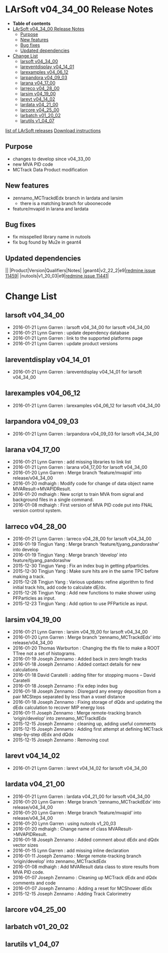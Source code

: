 LArSoft v04_34_00 Release Notes
======================================================================

-   **Table of contents**
-   [LArSoft v04_34_00 Release Notes](#LArSoft-v04_34_00-Release-Notes)
    -   [Purpose](#Purpose)
    -   [New features](#New-features)
    -   [Bug fixes](#Bug-fixes)
    -   [Updated dependencies](#Updated-dependencies)
-   [Change List](#Change-List)
    -   [larsoft v04_34_00](#larsoft-v04_34_00)
    -   [lareventdisplay v04_14_01](#lareventdisplay-v04_14_01)
    -   [larexamples v04_06_12](#larexamples-v04_06_12)
    -   [larpandora v04_09_03](#larpandora-v04_09_03)
    -   [larana v04_17_00](#larana-v04_17_00)
    -   [larreco v04_28_00](#larreco-v04_28_00)
    -   [larsim v04_19_00](#larsim-v04_19_00)
    -   [larevt v04_14_02](#larevt-v04_14_02)
    -   [lardata v04_21_00](#lardata-v04_21_00)
    -   [larcore v04_25_00](#larcore-v04_25_00)
    -   [larbatch v01_20_02](#larbatch-v01_20_02)
    -   [larutils v1_04_07](#larutils-v1_04_07)

[list of LArSoft releases](LArSoft_release_list)
[Download instructions](http://scisoft.fnal.gov/scisoft/bundles/larsoft/v04_34_00/larsoft-v04_34_00.html)

Purpose
--------------------

-   changes to develop since v04_33_00
-   new MVA PID code
-   MCTrack Data Product modification

New features
------------------------------

-   zennamo_MCTrackdEdx branch in lardata and larsim
    -   there is a matching branch for uboonecode
-   feature/mvapid in larana and lardata

Bug fixes
------------------------

-   fix misspelled library name in nutools
-   fix bug found by Mu2e in geant4

Updated dependencies
----------------------------------------------

||
|Product|Version|Qualifiers|Notes|
|geant4|v2_22_2|e9|[redmine issue 11459](https://cdcvs.fnal.gov/redmine/issues/11459)|
|nutools|v1_20_03|e9|[redmine issue 11441](https://cdcvs.fnal.gov/redmine/issues/11441)|

Change List
============================

larsoft v04_34_00
------------------------------------------

-   2016-01-21 Lynn Garren : larsoft v04_34_00 for larsoft v04_34_00
-   2016-01-21 Lynn Garren : update dependency database
-   2016-01-21 Lynn Garren : link to the supported platforms page
-   2016-01-21 Lynn Garren : update product versions

lareventdisplay v04_14_01
----------------------------------------------------------

-   2016-01-21 Lynn Garren : lareventdisplay v04_14_01 for larsoft v04_34_00

larexamples v04_06_12
--------------------------------------------------

-   2016-01-21 Lynn Garren : larexamples v04_06_12 for larsoft v04_34_00

larpandora v04_09_03
------------------------------------------------

-   2016-01-21 Lynn Garren : larpandora v04_09_03 for larsoft v04_34_00

larana v04_17_00
----------------------------------------

-   2016-01-21 Lynn Garren : add missing libraries to link list
-   2016-01-21 Lynn Garren : larana v04_17_00 for larsoft v04_34_00
-   2016-01-20 Lynn Garren : Merge branch ‘feature/mvapid’ into release/v04_34_00
-   2016-01-20 mdhaigh : Modify code for change of data object name MVAResult-\>MVAPIDResult.
-   2016-01-20 mdhaigh : New script to train MVA from signal and background files in a single command.
-   2016-01-08 mdhaigh : First version of MVA PID code put into FNAL version control system.

larreco v04_28_00
------------------------------------------

-   2016-01-21 Lynn Garren : larreco v04_28_00 for larsoft v04_34_00
-   2016-01-19 Tingjun Yang : Merge branch ‘feature/tjyang_pandorashw’ into develop
-   2016-01-19 Tingjun Yang : Merge branch ‘develop’ into feature/tjyang_pandorashw
-   2015-12-30 Tingjun Yang : Fix an index bug in getting pfparticles.
-   2015-12-30 Tingjun Yang : Make sure hits are in the same TPC before making a track.
-   2015-12-28 Tingjun Yang : Various updates: refine algorithm to find initial track hits, add code to calculate dE/dx.
-   2015-12-26 Tingjun Yang : Add new functions to make shower using PFParticles as input.
-   2015-12-23 Tingjun Yang : Add option to use PFParticle as input.

larsim v04_19_00
----------------------------------------

-   2016-01-21 Lynn Garren : larsim v04_19_00 for larsoft v04_34_00
-   2016-01-20 Lynn Garren : Merge branch ‘zennamo_MCTrackdEdx’ into release/v04_34_00
-   2016-01-20 Thomas Warburton : Changing the tfs file to make a ROOT TTree not a set of histograms.
-   2016-01-19 Joseph Zennamo : Added back in zero length tracks
-   2016-01-18 Joseph Zennamo : Added contact details for new calculations
-   2016-01-18 David Caratelli : adding filter for stopping muons – David Caratelli
-   2016-01-18 Joseph Zennamo : Fix edep index bug
-   2016-01-18 Joseph Zennamo : Disregard any energy deposition from a pair MCSteps separated by less than a voxel distance
-   2016-01-18 Joseph Zennamo : Fixing storage of dQdx and updating the dEdx calculation to recover MIP energy loss
-   2016-01-11 Joseph Zennamo : Merge remote-tracking branch ‘origin/develop’ into zennamo_MCTrackdEdx
-   2015-12-15 Joseph Zennamo : cleaning up, adding useful comments
-   2015-12-15 Joseph Zennamo : Adding first attempt at defining MCTrack step-by-step dEdx and dQdx
-   2015-12-15 Joseph Zennamo : Removing cout

larevt v04_14_02
----------------------------------------

-   2016-01-21 Lynn Garren : larevt v04_14_02 for larsoft v04_34_00

lardata v04_21_00
------------------------------------------

-   2016-01-21 Lynn Garren : lardata v04_21_00 for larsoft v04_34_00
-   2016-01-20 Lynn Garren : Merge branch ‘zennamo_MCTrackdEdx’ into release/v04_34_00
-   2016-01-20 Lynn Garren : Merge branch ‘feature/mvapid’ into release/v04_34_00
-   2016-01-20 Lynn Garren : using nutools v1_20_03
-   2016-01-20 mdhaigh : Change name of class MVAResult-\>MVAPIDResult.
-   2016-01-18 Joseph Zennamo : Added comment about dEdx and dQdx vector sizes
-   2016-01-15 Lynn Garren : add missing inline declaration
-   2016-01-11 Joseph Zennamo : Merge remote-tracking branch ‘origin/develop’ into zennamo_MCTrackdEdx
-   2016-01-08 mdhaigh : Add MVAResult data class to store results from MVA PID code.
-   2016-01-07 Joseph Zennamo : Cleaning up MCTrack dEdx and dQdx comments and code
-   2016-01-07 Joseph Zennamo : Adding a reset for MCShower dEdx
-   2015-12-15 Joseph Zennamo : Adding Track Calorimetry

larcore v04_25_00
------------------------------------------

larbatch v01_20_02
--------------------------------------------

larutils v1_04_07
------------------------------------------
